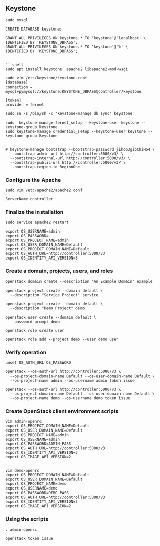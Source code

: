 ## Keystone

```shell
sudo mysql

CREATE DATABASE keystone;

GRANT ALL PRIVILEGES ON keystone.* TO 'keystone'@'localhost' \
IDENTIFIED BY 'KEYSTONE_DBPASS';
GRANT ALL PRIVILEGES ON keystone.* TO 'keystone'@'%' \
IDENTIFIED BY 'KEYSTONE_DBPASS';


```shell
sudo apt install keystone  apache2 libapache2-mod-wsgi

sudo vim /etc/keystone/keystone.conf
[database]
connection = mysql+pymysql://keystone:KEYSTONE_DBPASS@controller/keystone

[token]
provider = fernet
```

```shell
sudo su -s /bin/sh -c "keystone-manage db_sync" keystone

sudo  keystone-manage fernet_setup --keystone-user keystone --keystone-group keystone
sudo keystone-manage credential_setup --keystone-user keystone --keystone-group keystone


```
```shell
# keystone-manage bootstrap --bootstrap-password jihoo3gioChiHo4 \
  --bootstrap-admin-url http://controller:5000/v3/ \
  --bootstrap-internal-url http://controller:5000/v3/ \
  --bootstrap-public-url http://controller:5000/v3/ \
  --bootstrap-region-id RegionOne

```

### Configure the Apache

```shell
sudo vim /etc/apache2/apache2.conf

ServerName controller
```

### Finalize the installation

```shell
sudo service apache2 restart

export OS_USERNAME=admin
export OS_PASSWORD=
export OS_PROJECT_NAME=admin
export OS_USER_DOMAIN_NAME=Default
export OS_PROJECT_DOMAIN_NAME=Default
export OS_AUTH_URL=http://controller:5000/v3
export OS_IDENTITY_API_VERSION=3

```

### Create a domain, projects, users, and roles

```shell
openstack domain create --description "An Example Domain" example

openstack project create --domain default \
  --description "Service Project" service

openstack project create --domain default \
  --description "Demo Project" demo

openstack user create --domain default \
  --password-prompt demo

openstack role create user

openstack role add --project demo --user demo user
```

### Verify operation

```shell
unset OS_AUTH_URL OS_PASSWORD

openstack --os-auth-url http://controller:5000/v3 \
  --os-project-domain-name Default --os-user-domain-name Default \
  --os-project-name admin --os-username admin token issue

openstack --os-auth-url http://controller:5000/v3 \
  --os-project-domain-name Default --os-user-domain-name Default \
  --os-project-name demo --os-username demo token issue
```

### Create OpenStack client environment scripts
```shell
vim admin-openrc
export OS_PROJECT_DOMAIN_NAME=Default
export OS_USER_DOMAIN_NAME=Default
export OS_PROJECT_NAME=admin
export OS_USERNAME=admin
export OS_PASSWORD=ADMIN_PASS
export OS_AUTH_URL=http://controller:5000/v3
export OS_IDENTITY_API_VERSION=3
export OS_IMAGE_API_VERSION=2


vim demo-openrc
export OS_PROJECT_DOMAIN_NAME=Default
export OS_USER_DOMAIN_NAME=Default
export OS_PROJECT_NAME=demo
export OS_USERNAME=demo
export OS_PASSWORD=DEMO_PASS
export OS_AUTH_URL=http://controller:5000/v3
export OS_IDENTITY_API_VERSION=3
export OS_IMAGE_API_VERSION=2
```

### Using the scripts
```shell
. admin-openrc

openstack token issue
```